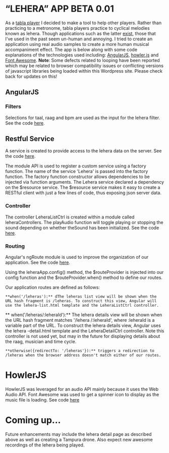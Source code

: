 # “LEHERA” APP BETA 0.01

As a [tabla player](http://www.rakkatak.com) I decided to make a tool to help other players. Rather than practicing to a metronome, tabla players practice to cyclical melodies known as lehera. Though applications such as the latter [exist](https://itunes.apple.com/ca/app/ilehra-lehra-nagma-player/id333183750?mt=8), those that I've used in the past seem un-human and annoying. I tried to create an application using real audio samples to create a more human musical accompaniment effect. The app is below along with some code explanations of the technologies used including: [AngularJS](##AngularJS), [howler.js](##Howler) and [Font Awesome](http://fontawesome.io/).
<strong>Note</strong>: Some defects related to looping have been reported which may be related to browser compatibility issues or conflicting versions of javascript libraries being loaded within this Wordpress site. Please check back for updates on this!

## AngularJS
### Filters
Selections for taal, raag and bpm are used as the input for the lehera filter. See the code [here](https://raw.githubusercontent.com/rakkatak/leheraApp/master/partials/lehera-list.html).

## Restful Service
A service is created to provide access to the lehera data on the server. See the code [here](https://github.com/rakkatak/leheraApp/blob/master/js/services.js).

The module API is used to register a custom service using a factory function. The name of the service 'Lehera' is passed into the factory function. The factory function constructor allows dependencies to be injected via function arguments. The Lehera service declared a dependency on the $resource service. The $resource service makes it easy to create a RESTful client with just a few lines of code, thus exposing json server data.

### Controller

The controller LeheraListCtrl is created within a module called leheraControllers. The playAudio function will toggle playing or stopping the sound depending on whether theSound has been initialized. See the code [here](https://github.com/rakkatak/leheraApp/blob/master/js/controllers.js).

### Routing
Angular's ngRoute module is used to improve the organization of our application. See the code [here](https://github.com/rakkatak/leheraApp/blob/master/js/app.js).

Using the leheraApp.config() method, the $routeProvider is injected into our config function and the $routeProvider.when() method to define our routes.

Our application routes are defined as follows:

    **when('/leheras'):** dThe leheras list view will be shown when the URL hash fragment is /leheras. To construct this view, Angular will use the lehera-list.html template and the LeheraListCtrl controller.

   ** when('/leheras/:leheraId'):** The lehera details view will be shown when the URL hash fragment matches '/lehera /:leheraId', where :leheraId is a variable part of the URL. To construct the lehera details view, Angular uses the lehera -detail.html template and the LeheraDetailCtrl controller. Note this controller is not used yet, but may in the future for displaying details about the raag, musician and time cycle.

    **otherwise({redirectTo: '/leheras'}):** triggers a redirection to /leheras when the browser address doesn't match either of our routes.



# HowlerJS
HowlerJS was leveraged for an audio API mainly because it uses the Web Audio API. Font Awesome was used to get a spinner icon to display as the music file is loading. See code [here](https://github.com/rakkatak/leheraApp/blob/master/js/controllers.js)

# Coming up...
Future enhancements may include the lehera detail page as described above as well as creating a Tampura drone. Also expect new awesome recordings of the lehera being played.
